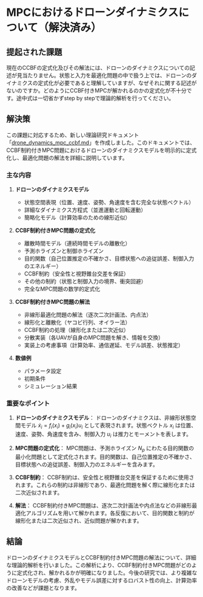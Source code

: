 # MPCにおけるドローンダイナミクスについて（解決済み）

## 提起された課題

現在のCCBFの定式化及びその解法には、ドローンのダイナミクスについての記述が見当たりません。状態と入力を最適化問題の中で扱う上では、ドローンのダイナミクスの定式化が必要であると理解していますが、なぜそれに関する記述がないのですか。どのようにCCBF付きMPCが解かれるのかの定式化が不十分です。途中式は一切省かずstep by stepで理論的解析を行ってください。

## 解決策

この課題に対応するため、新しい理論研究ドキュメント「[drone_dynamics_mpc_ccbf.md](../theory/drone_dynamics_mpc_ccbf.md)」を作成しました。このドキュメントでは、CCBF制約付きMPC問題におけるドローンのダイナミクスモデルを明示的に定式化し、最適化問題の解法を詳細に説明しています。

### 主な内容

1. **ドローンのダイナミクスモデル**
   - 状態空間表現（位置、速度、姿勢、角速度を含む完全な状態ベクトル）
   - 詳細なダイナミクス方程式（並進運動と回転運動）
   - 簡略化モデル（計算効率のための線形近似）

2. **CCBF制約付きMPC問題の定式化**
   - 離散時間モデル（連続時間モデルの離散化）
   - 予測ホライズンと制御ホライズン
   - 目的関数（自己位置推定の不確かさ、目標状態への追従誤差、制御入力のエネルギー）
   - CCBF制約（安全性と視野錐台交差を保証）
   - その他の制約（状態と制御入力の境界、衝突回避）
   - 完全なMPC問題の数学的定式化

3. **CCBF制約付きMPC問題の解法**
   - 非線形最適化問題の解法（逐次二次計画法、内点法）
   - 線形化と離散化（ヤコビ行列、オイラー法）
   - CCBF制約の処理（線形化または二次近似）
   - 分散実装（各UAVが自身のMPC問題を解き、情報を交換）
   - 実装上の考慮事項（計算効率、通信遅延、モデル誤差、状態推定）

4. **数値例**
   - パラメータ設定
   - 初期条件
   - シミュレーション結果

### 重要なポイント

1. **ドローンのダイナミクスモデル**：
   ドローンのダイナミクスは、非線形状態空間モデル $\dot{x}_i = f_i(x_i) + g_i(x_i)u_i$ として表現されます。状態ベクトル $x_i$ は位置、速度、姿勢、角速度を含み、制御入力 $u_i$ は推力とモーメントを表します。

2. **MPC問題の定式化**：
   MPC問題は、予測ホライズン $N_p$ にわたる目的関数の最小化問題として定式化されます。目的関数は、自己位置推定の不確かさ、目標状態への追従誤差、制御入力のエネルギーを含みます。

3. **CCBF制約**：
   CCBF制約は、安全性と視野錐台交差を保証するために使用されます。これらの制約は非線形であり、最適化問題を解く際に線形化または二次近似されます。

4. **解法**：
   CCBF制約付きMPC問題は、逐次二次計画法や内点法などの非線形最適化アルゴリズムを用いて解かれます。各反復において、目的関数と制約が線形化または二次近似され、近似問題が解かれます。

## 結論

ドローンのダイナミクスモデルとCCBF制約付きMPC問題の解法について、詳細な理論的解析を行いました。この解析により、CCBF制約付きMPC問題がどのように定式化され、解かれるかが明確になりました。今後の研究では、より複雑なドローンモデルの考慮、外乱やモデル誤差に対するロバスト性の向上、計算効率の改善などが課題となります。
